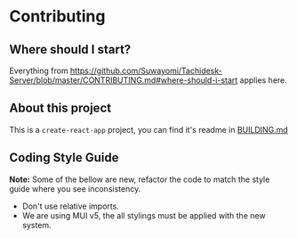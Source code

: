 # Contributing
## Where should I start?
Everything from https://github.com/Suwayomi/Tachidesk-Server/blob/master/CONTRIBUTING.md#where-should-i-start applies here.

## About this project
This is a `create-react-app` project, you can find it's readme in [BUILDING.md](./BUILDING.md)

## Coding Style Guide
**Note:** Some of the bellow are new, refactor the code to match the style guide where you see inconsistency.
- Don't use relative imports.
- We are using MUI v5, the all stylings must be applied with the new system. 